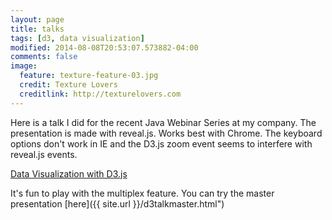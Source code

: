 ```yaml
---
layout: page
title: talks
tags: [d3, data visualization]
modified: 2014-08-08T20:53:07.573882-04:00
comments: false
image:
  feature: texture-feature-03.jpg
  credit: Texture Lovers
  creditlink: http://texturelovers.com
---
```


Here is a talk I did for the recent Java Webinar Series at my company. The presentation is made with reveal.js. Works best with Chrome. The keyboard options don't work in IE and the D3.js zoom event seems to interfere with reveal.js events. 

<div>
<a markdown="0" href="{{ site.url }}/d3talk.html" class="btn">Data Visualization with D3.js</a>
</div>

It's fun to play with the multiplex feature. You can try the master presentation [here]({{ site.url }}/d3talkmaster.html")


